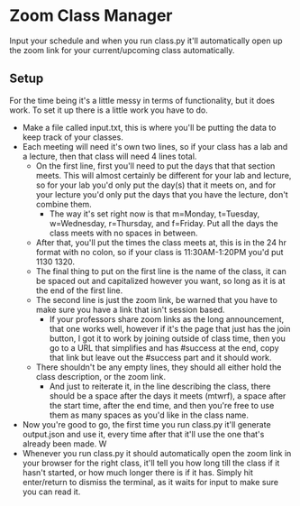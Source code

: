 # Zoom Class Manager
Input your schedule and when you run class.py it'll automatically open up the zoom link for your current/upcoming class automatically.

## Setup
For the time being it's a little messy in terms of functionality, but it does work. To set it up there is a little work you have to do.
* Make a file called input.txt, this is where you'll be putting the data to keep track of your classes.
* Each meeting will need it's own two lines, so if your class has a lab and a lecture, then that class will need 4 lines total.
  * On the first line, first you'll need to put the days that that section meets. This will almost certainly be different for your lab and lecture, so for your lab you'd only put the day(s) that it meets on, and for your lecture you'd only put the days that you have the lecture, don't combine them.
    * The way it's set right now is that m=Monday, t=Tuesday, w=Wednesday, r=Thursday, and f=Friday. Put all the days the class meets with no spaces in between.
  * After that, you'll put the times the class meets at, this is in the 24 hr format with no colon, so if your class is 11:30AM-1:20PM you'd put 1130 1320.
  * The final thing to put on the first line is the name of the class, it can be spaced out and capitalized however you want, so long as it is at the end of the first line.
  * The second line is just the zoom link, be warned that you have to make sure you have a link that isn't session based. 
    * If your professors share zoom links as the long announcement, that one works well, however if it's the page that just has the join button, I got it to work by joining outside of class time, then you go to a URL that simplifies and has #success at the end, copy that link but leave out the #success part and it should work.
  * There shouldn't be any empty lines, they should all either hold the class description, or the zoom link.
    * And just to reiterate it, in the line describing the class, there should be a space after the days it meets (mtwrf), a space after the start time, after the end time, and then you're free to use them as many spaces as you'd like in the class name.
* Now you're good to go, the first time you run class.py it'll generate output.json and use it, every time after that it'll use the one that's already been made. W
* Whenever you run class.py it should automatically open the zoom link in your browser for the right class, it'll tell you how long till the class if it hasn't started, or how much longer there is if it has. Simply hit enter/return to dismiss the terminal, as it waits for input to make sure you can read it.
